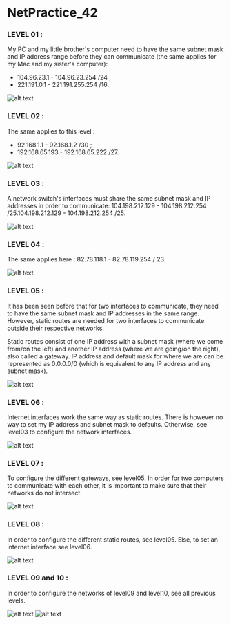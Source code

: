 # NetPractice_42

### LEVEL 01 :

My PC and my little brother's computer need to have the same subnet mask and IP address range before they can communicate (the same applies for my Mac and my sister's computer):
- 104.96.23.1 - 104.96.23.254 /24 ;
- 221.191.0.1 - 221.191.255.254 /16.


![alt text](https://github.com/mboy29/NetPractice_42/blob/main/Levels/level01-2.png)

### LEVEL 02 :

The same applies to this level :
- 92.168.1.1 - 92.168.1.2 /30 ;
- 192.168.65.193 - 192.168.65.222 /27.

![alt text](https://github.com/mboy29/NetPractice_42/blob/main/Levels/level02-2.png)

### LEVEL 03 :

A network switch's interfaces must share the same subnet mask and IP addresses in order to communicate: 104.198.212.129 - 104.198.212.254 /25.104.198.212.129 - 104.198.212.254 /25.

![alt text](https://github.com/mboy29/NetPractice_42/blob/main/Levels/level03-2.png)

### LEVEL 04 :

The same applies here : 82.78.118.1 - 82.78.119.254 / 23.

![alt text](https://github.com/mboy29/NetPractice_42/blob/main/Levels/level04-2.png)

### LEVEL 05 :

It has been seen before that for two interfaces to communicate, they need to have the same subnet mask and IP addresses in the same range. However, static routes are needed for two interfaces to communicate outside their respective networks.

Static routes consist of one IP address with a subnet mask (where we come from/on the left) and another IP address (where we are going/on the right), also called a gateway. IP address and default mask for where we are can be represented as 0.0.0.0/0 (which is equivalent to any IP address and any subnet mask).

![alt text](https://github.com/mboy29/NetPractice_42/blob/main/Levels/level05-2.png)

### LEVEL 06 :

Internet interfaces work the same way as static routes. There is however no way to set my IP address and subnet mask to defaults. Otherwise, see level03 to configure the network interfaces.

![alt text](https://github.com/mboy29/NetPractice_42/blob/main/Levels/level06-2.png)

### LEVEL 07 :

To configure the different gateways, see level05.
In order for two computers to communicate with each other, it is important to make sure that their networks do not intersect.

![alt text](https://github.com/mboy29/NetPractice_42/blob/main/Levels/level07-2.png)


### LEVEL 08 :

In order to configure the different static routes, see level05.
Else, to set an internet interface see level06.

![alt text](https://github.com/mboy29/NetPractice_42/blob/main/Levels/level08-2.png)

### LEVEL 09 and 10 :

In order to configure the networks of level09 and level10, see all previous levels.

![alt text](https://github.com/mboy29/NetPractice_42/blob/main/Levels/level09-2.png)
![alt text](https://github.com/mboy29/NetPractice_42/blob/main/Levels/level10-2.png)
